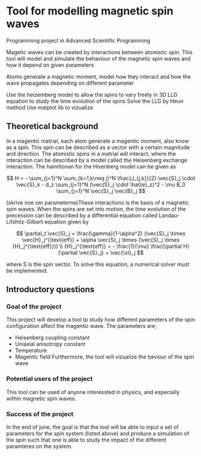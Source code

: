 # Tool for modelling magnetic spin waves
Programming project in Advanced Scientific Programming

Magetic waves can be created by interactions between atomistic spin. This tool will model and simulate the behaviour of the magnetic spin waves and how it depend on given parameters

Atoms generate a magnetic moment, model how they interact and how the wave propagates depending on different parameter

Use the heizemberg model to allow the spins to vary freely in 3D
LLG equation to study the time evolution of the spins
Solve the LLG by Heun method
Use matplot lib to vizualize

## Theoretical background
In a magentic matrial, each atom generate a magentic moment, also know as a spin. This spin can be described as a vector with a certain magnitude and direction. The atomistic spins in a matrial will interact, where the interaction can be described by a model called the Heisenberg exchange interaction. The hamiltonan for the Hisenberg model can be given as

$$
    H = - \sum_{j=1}^N \sum_{k=1,k\neq j}^N \frac{J_{j,k}}{2} \vec{S}_j \cdot \vec{S}_k - d_z \sum_{j=1}^N (\vec{S}_j \cdot \hat{e}_z)^2 - \mu B_0 \sum_{j=1}^N \vec{S}_j \vec{B}_j
$$


(skrive noe om parameterne)These interactions is the basis of a magnetic spin waves. When the spins are set into motion, the time evolution of the precession can be described by a differential equation called Landau-Lifshitz-Gilbert equation given by

$$
    \partial_t \vec{S}_j = \frac{\gamma}{1-\alpha^2} (\vec{S}_j \times \vec{H}_j^{\text{eff}} + \alpha \vec{S}_j \times (\vec{S}_j \times {H}_j^{\text{eff}})) \\
    {H}_j^{\text{eff}} = - \frac{1}{\mu} \frac{\partial H}{\partial \vec{S}_j} + \vec{\xi}_j
$$

where S is the spin vector. To solve this equation, a numerical solver must be implemented. 

## Introductory questions

### Goal of the project
This project will develop a tool tp study how different parameters of the spin configuration affect the magentic wave. The parameters are;
- Heisenberg coupling constant
- Uniaxial anisotropy constant
- Temperature
- Magentic field
Furthermore, the tool will vizualize the beviour of the spin wave

### Potential users of the project
This tool can be used of anyone interessted in physics, and especially within magnetic spin waves. 

### Success of the project
In the end of june, the goal is that the tool will be able to input a set of parameters for the spin system (listed above) and produce a simulation of the spin such that one is able to study the impact of the different paramteres on the system. 


